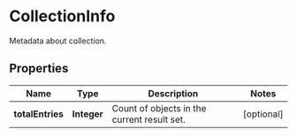 

# CollectionInfo

Metadata about collection.

## Properties

Name | Type | Description | Notes
------------ | ------------- | ------------- | -------------
**totalEntries** | **Integer** | Count of objects in the current result set. |  [optional]



